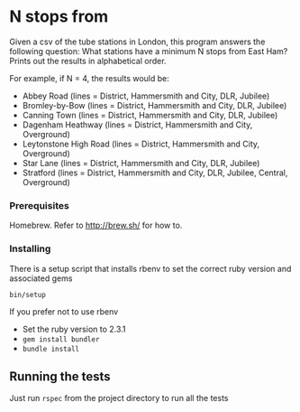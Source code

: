 # N stops from

Given a csv of the tube stations in London, this program answers the following question:
What stations have a minimum N stops from East Ham?  Prints out the results in alphabetical order.

For example, if N = 4, the results would be:
- Abbey Road (lines = District, Hammersmith and City, DLR, Jubilee)
- Bromley-by-Bow (lines = District, Hammersmith and City, DLR, Jubilee)
- Canning Town (lines = District, Hammersmith and City, DLR, Jubilee)
- Dagenham Heathway (lines = District, Hammersmith and City, Overground)
- Leytonstone High Road (lines = District, Hammersmith and City, Overground)
- Star Lane (lines = District, Hammersmith and City, DLR, Jubilee)
- Stratford (lines = District, Hammersmith and City, DLR, Jubilee, Central, Overground)


### Prerequisites

Homebrew. Refer to http://brew.sh/ for how to.


### Installing

There is a setup script that installs rbenv to set the correct ruby version and associated gems

`bin/setup`

If you prefer not to use rbenv

- Set the ruby version to 2.3.1
- `gem install bundler`
- `bundle install`

## Running the tests

Just run `rspec` from the project directory to run all the tests
